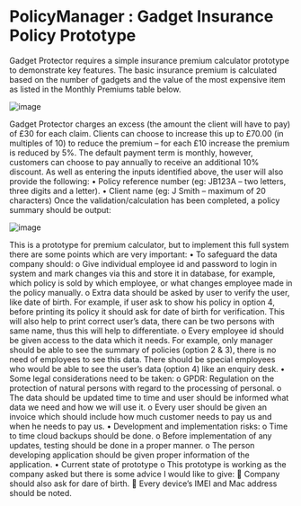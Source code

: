 # PolicyManager : Gadget Insurance Policy Prototype 


Gadget Protector requires a simple insurance premium calculator prototype to demonstrate key features.
The basic insurance premium is calculated based on the number of gadgets and the value of the most expensive item as listed in the Monthly Premiums table below.

![image](https://user-images.githubusercontent.com/79797338/174554668-0e19984e-9ebb-42af-81cc-836ab5a1a019.png)

Gadget Protector charges an excess (the amount the client will have to pay) of £30 for each claim.  Clients can choose to increase this up to £70.00 (in multiples of 10) to reduce the premium – for each £10 increase the premium is reduced by 5%.
The default payment term is monthly, however, customers can choose to pay annually to receive an additional 10% discount.
As well as entering the inputs identified above, the user will also provide the following:
•	Policy reference number (eg: JB123A – two letters, three digits and a letter).
•	Client name (eg: J Smith – maximum of 20 characters)
Once the validation/calculation has been completed, a policy summary should be output:

![image](https://user-images.githubusercontent.com/79797338/174555121-dc9f66a2-972b-4e8e-86ec-80107fb9b409.png)

 
 This is a prototype for premium calculator, but to implement this full system there are some points which are very important:
•	To safeguard the data company should:
      o	Give individual employee id and password to login in system and mark changes via this and store it in database, for example, which policy is sold by which employee, or what changes employee made in the policy manually.
      o	Extra data should be asked by user to verify the user, like date of birth. For example, if user ask to show his policy in option 4, before printing its policy it should ask for date of birth for verification. This will also help to print correct user’s data, there can be two persons with same name, thus this will help to differentiate.
      o	Every employee id should be given access to the data which it needs. For example, only manager should be able to see the summary of policies (option 2 & 3), there is no need of employees to see this data. There should be special employees who would be able to see the user’s data (option 4) like an enquiry desk.
•	Some legal considerations need to be taken:
    o	GPDR: Regulation on the protection of natural persons with regard to the processing of personal.
    o	The data should be updated time to time and user should be informed what data we need and how we will use it.
    o	Every user should be given an invoice which should include how much customer needs to pay us and when he needs to pay us.
•	Development and implementation risks:
    o	Time to time cloud backups should be done.
    o	Before implementation of any updates, testing should be done in a proper manner.
    o	The person developing application should be given proper information of the application.
•	Current state of prototype
    o	This prototype is working as the company asked but there is some advice I would like to give:
        	Company should also ask for dare of birth.
        	Every device’s IMEI and Mac address should be noted.



